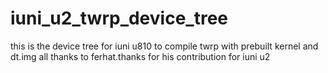 # iuni_u2_twrp_device_tree
this is the device tree for iuni u810 to compile twrp with prebuilt kernel and dt.img
all thanks to ferhat.thanks for his contribution for iuni u2
